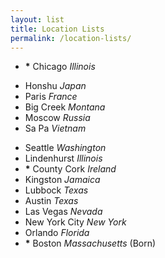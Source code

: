 ```yaml
---
layout: list
title: Location Lists
permalink: /location-lists/
---
```


- __*__ Chicago _Illinois_

<!--two items:-->

- Honshu _Japan_
- Paris _France_
- Big Creek _Montana_
- Moscow _Russia_
- Sa Pa _Vietnam_

<!--two items:-->

- Seattle _Washington_
- Lindenhurst _Illinois_
- __*__ County Cork _Ireland_
- Kingston _Jamaica_
- Lubbock _Texas_
- Austin _Texas_
- Las Vegas _Nevada_
- New York City _New York_
- Orlando _Florida_
- __*__ Boston _Massachusetts_ (Born)
